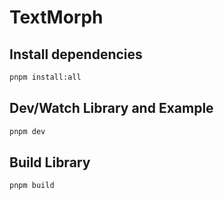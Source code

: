 # TextMorph

## Install dependencies

```sh
pnpm install:all
```

## Dev/Watch Library and Example

```sh
pnpm dev
```

## Build Library

```sh
pnpm build
```
